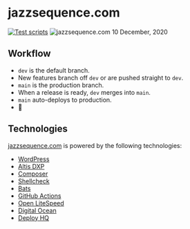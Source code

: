 # jazzsequence.com
[![Test scripts](https://github.com/jazzsequence/jazzsequence.com/actions/workflows/test-scripts.yml/badge.svg)](https://github.com/jazzsequence/jazzsequence.com/actions/workflows/test-scripts.yml)
![jazzsequence.com 10 December, 2020](https://sfo2.digitaloceanspaces.com/cdn.jazzsequence/wp-content/uploads/2020/12/10120020/Screen-Shot-2020-12-10-at-11.59.56-AM.png)

## Workflow

* `dev` is the default branch.
* New features branch off `dev` or are pushed straight to `dev`.
* `main` is the production branch.
* When a release is ready, `dev` merges into `main`.
* `main` auto-deploys to production.
* 🎉

## Technologies
[jazzsequence.com](https://jazzsequence.com) is powered by the following technologies:

* [WordPress](https://wordpress.org)
* [Altis DXP](https://altis-dxp.com)
* [Composer](https://getcomposer.org/)
* [Shellcheck](https://www.shellcheck.net/)
* [Bats](https://bats-core.readthedocs.io/en/stable/)
* [GitHub Actions](https://docs.github.com/en/actions)
* [Open LiteSpeed](https://openlitespeed.org/)
* [Digital Ocean](https://m.do.co/c/36c3e7160e43)
* [Deploy HQ](https://www.deployhq.com/r/8hnhpr)

<!-- TODO -->
<!--
* Move my plugins that are composerized to packagist so I don't need to use them as composer repositories
* composerize plugins that arne't already so we can move them to packagist
* move the deploy workflow off of DeployHQ and onto GitHub Actions
* change the dashboard "home" link to point back to the regular dashboard rather than the altis dashboard
-->
